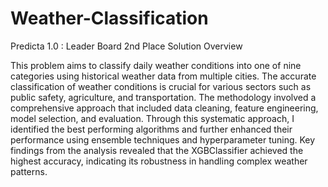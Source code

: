 # Weather-Classification
Predicta 1.0 : Leader Board 2nd Place Solution Overview

This problem aims to classify daily weather conditions into one of nine categories using historical weather data from multiple cities. The accurate classification of weather conditions is crucial for various sectors such as public safety, agriculture, and transportation. The methodology involved a comprehensive approach that included data cleaning, feature engineering, model selection, and evaluation. Through this systematic approach, I identified the best performing algorithms and further enhanced their performance using ensemble techniques and hyperparameter tuning. Key findings from the analysis revealed that the XGBClassifier achieved the highest accuracy, indicating its robustness in handling complex weather patterns.

